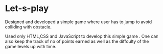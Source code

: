 # Let-s-play

Designed and developed a simple game 
where user has to jump to avoid colliding with obstacle.

Used only HTML,CSS and JavaScript to develop this simple game . One can also keep the track of no of points earned as well as 
the diffculty of the game levels up with time.
